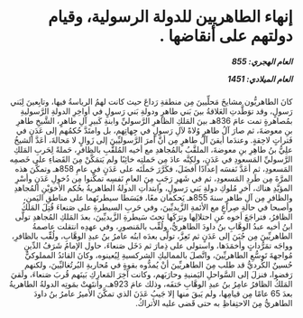 <h1 dir="rtl">إنهاء الطاهريين للدولة الرسولية، وقيام دولتهم على أنقاضها  .</h1>

<h5 dir="rtl">العام الهجري:  855

العام الميلادي: 1451

</h5>

<p dir="rtl">كانَ الطاهريُّون مشايخَ مَحلِّيينَ مِن منطقةِ رَداعَ حيث كانت لهمُ الرياسةُ فيها، وتابِعينَ لِبَني رَسولٍ، وقد توَطَّدتِ العَلاقةُ بينَ بَني طاهرٍ ودولةِ بَني رَسولٍ في أواخِرِ الدولةِ الرَّسوليةِ بمُصاهرةٍ تمت عامَ 836هـ بينَ المَلكِ الظاهرِ الرَّسوليِّ وابنةِ كَبيرِ آلِ طاهرٍ، الشَّيخِ طاهرِ بنِ معوضةَ، ثم صارَ آلُ طاهرٍ وُلاةً لآلِ رَسولٍ في جِهاتِهم، بل وامتَدَّ حُكمُهم إلى عَدَنٍ في فَتراتٍ لاحِقةٍ. وعندَما أيقنَ آلُ طاهرٍ مِن أنَّ أمرَ الرَّسوليِّينَ إلى زَوالٍ لا مَحالةَ، أعَدَّ الشيخُ علِيُّ بنُ طاهِرِ بنِ معوضةَ، الملقَّبُ بالمُجاهدِ مع أخيه المُلقَّبِ بالظافرِ، حَملةً لِحَربِ المَلكِ الرَّسوليِّ المَسعودِ في عَدَنٍ، ولكِنَّه عادَ مِن حَملتِه خائِبًا ولم يَتمَكَّنْ مِنَ القَضاءِ على خَصمِه المَسعودِ، ثم أعَدَّ نَفسَه إعدادًا أفضَلَ، فكَرَّرَ حَملَتَه على عَدَنٍ في عامِ 858هـ وتمكَّنَ هذه المرَّةَ مِن طَردِ المَسعودِ، ثم في شَهرِ رَجَبٍ مِنَ العامِ نَفسِه تمكَّنوا مِن دُخولِ عَدَنٍ وأسْرِ المؤيَّدِ هناك، آخرِ مُلوكِ دولةِ بَني رَسولٍ، وابتدأتِ الدولةُ الطاهريةُ بحُكم الأخوَيْنِ المُجاهدِ والظافرِ مِن آلِ طاهرٍ سنةَ 855هـ يَحكمان معًا، فبَسَطا سيطرتَهما على مناطقِ اليَمنِ، وأصبحا في حالةِ صِراعٍ مع الأئمةِ الزَّيديِّينَ، وفي حَربِ السيطرةِ على صَنعاءَ قُتِلَ المَلكُ الظافرُ، فتراجَعَ أخوه عنِ احتلالِها وترَكَها تحتَ سَيطرةِ الزَّيديِّينَ، بعدَ المَلكِ المُجاهدِ تولَّى ابنُ أخيه عبدُ الوهَّابِ بنُ داودَ الطاهريُّ، ولُقِّب بالمَنصورِ، وفي عهدِه انتقلت عاصمةُ الطاهريِّينَ مِن جُبَنَ إلى عَدَنٍ ثم تَعِزَّ، تولَّى بعدَه ابنُه عامرُ بنُ عبدِ الوهَّابِ، ولُقِّب بالظافرِ، وواجَه تمَرُّداتٍ وأخمَدَها، واستولى على ذِمارَ ثم دَخَل صَنعاءَ، حاول الإمامُ شَرَفُ الدِّينِ مُواجهةَ تَوسُّعِ الطاهريِّينَ، واتَّصلَ بالمماليكِ الشركسيةِ لِيُعينوه، وكانَ القائدُ المملوكيُّ حُسينٌ الكُرديُّ قد طلب مِنَ الطاهريِّينَ أنْ يُمدُّوه بقوةٍ في مُحاربةِ البُرتُغاليِّينَ، ولكنهم رَفضوا، فنزلَ إلى السَّواحلِ اليَمنيةِ وحارَبَهم، وكانت آخِرَ المَعارِكِ بَينَهم قُربَ صَنعاءَ، ولَقيَ المَلكُ الظافرُ عامِرُ بنُ عبدِ الوهَّابِ حَتفَه، وذلك عامَ 923هـ، وانتَهتْ بمَوتِه الدولةُ الطاهريةُ بعدَ 65 عامًا مِن قيامِها، ولم يَبقَ منها إلا جَيبُ عَدَنَ الذي تمكَّنَ الأميرُ عامرُ بنُ داودَ الطاهريُّ مِنَ الاحتِفاظِ به حتى قَضى عليه الأتراكُ.</p></br>
